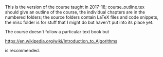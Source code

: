 
This is the version of the course taught in 2017-18;
course_outline.tex should give an outline of the course, the
individual chapters are in the numbered folders; the source folders
contain LaTeX files and code snippets, the misc folder is for stuff
that I might do but haven't put into its place yet.

The course doesn't follow a particular text book but 

https://en.wikipedia.org/wiki/Introduction_to_Algorithms

is recommended.